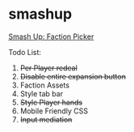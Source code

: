 # smashup
[Smash Up: Faction Picker](http://c-andrew.github.io/smashup/)

Todo List:

1. ~~Per Player redeal~~
2. ~~Disable entire expansion button~~
3. Faction Assets
4. Style tab bar
5. ~~Style Player hands~~
6. Mobile Friendly CSS
7. ~~Input mediation~~
